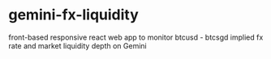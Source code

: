# gemini-fx-liquidity

front-based responsive react web app to monitor btcusd - btcsgd implied fx rate and market liquidity depth on Gemini
